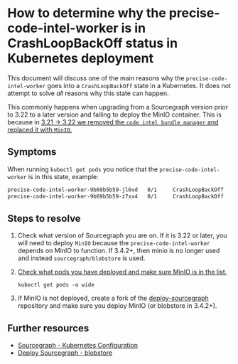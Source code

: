 # How to determine why the precise-code-intel-worker is in CrashLoopBackOff status in Kubernetes deployment

This document will discuss one of the main reasons why the `precise-code-intel-worker` goes into a `CrashLoopBackOff` state in a Kubernetes. It does not attempt to solve *all* reasons why this state can happen.

This commonly happens when upgrading from a Sourcegraph version prior to 3.22 to a later version and failing to deploy the MinIO container. This is because in [3.21 -> 3.22 we removed the `code intel bundle manager` and replaced it with `MinIO`.](https://docs.sourcegraph.com/admin/updates/kubernetes#3-21-3-22)


## Symptoms

When running `kubectl get pods` you notice that the `precise-code-intel-worker` is in this state, example:

```bash
precise-code-intel-worker-9b69b5b59-jl6vd   0/1     CrashLoopBackOff   416        2d5h   
precise-code-intel-worker-9b69b5b59-z7xx4   0/1     CrashLoopBackOff   415        2d5h   
```

## Steps to resolve

1. Check what version of Sourcegraph you are on. If it is 3.22 or later, you will need to deploy `MinIO` because the `precise-code-intel-worker` depends on MinIO to function. If 3.4.2+, then minio is no longer used and instead `sourcegraph/blobstore` is used.

2. [Check what pods you have deployed and make sure MinIO is in the list.](../deploy/kubernetes/operations.md#list-pods-in-cluster)

	`kubectl get pods -o wide`

3. If MinIO is not deployed, create a fork of the [deploy-sourcegraph](https://github.com/sourcegraph/deploy-sourcegraph) repository and make sure you deploy MinIO (or blobstore in 3.4.2+).



## Further resources

* [Sourcegraph - Kubernetes Configuration](../deploy/kubernetes/configure.md)
* [Deploy Sourcegraph - blobstore](https://github.com/sourcegraph/deploy-sourcegraph/tree/master/base/blobstore)
